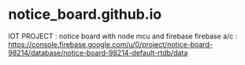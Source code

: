 # notice_board.github.io
IOT PROJECT :
notice board with node mcu and firebase
firebase a/c : https://console.firebase.google.com/u/0/project/notice-board-98214/database/notice-board-98214-default-rtdb/data

